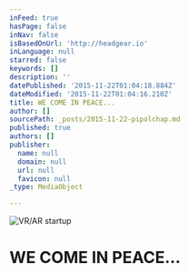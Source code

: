 ```yaml
---
inFeed: true
hasPage: false
inNav: false
isBasedOnUrl: 'http://headgear.io'
inLanguage: null
starred: false
keywords: []
description: ''
datePublished: '2015-11-22T01:04:18.884Z'
dateModified: '2015-11-22T01:04:16.210Z'
title: WE COME IN PEACE...
author: []
sourcePath: _posts/2015-11-22-pipolchap.md
published: true
authors: []
publisher:
  name: null
  domain: null
  url: null
  favicon: null
_type: MediaObject

---
```

![VR/AR startup](https://the-grid-user-content.s3-us-west-2.amazonaws.com/b8b18c3a-df41-4616-8d3a-a7a2c9d12c8f.png)

# WE COME IN PEACE...